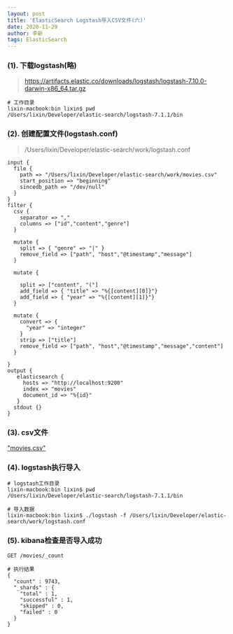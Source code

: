 ```yaml
---
layout: post
title: 'ElasticSearch Logstash导入CSV文件(六)'
date: 2020-11-29
author: 李新
tags: ElasticSearch
---
```


### (1). 下载logstash(略)
> https://artifacts.elastic.co/downloads/logstash/logstash-7.10.0-darwin-x86_64.tar.gz   

```
# 工作目录
lixin-macbook:bin lixin$ pwd
/Users/lixin/Developer/elastic-search/logstash-7.1.1/bin
```
### (2). 创建配置文件(logstash.conf)
> /Users/lixin/Developer/elastic-search/work/logstash.conf

```
input {
  file {
    path => "/Users/lixin/Developer/elastic-search/work/movies.csv"
    start_position => "beginning"
    sincedb_path => "/dev/null"
  }
}
filter {
  csv {
    separator => ","
    columns => ["id","content","genre"]
  }

  mutate {
    split => { "genre" => "|" }
    remove_field => ["path", "host","@timestamp","message"]
  }

  mutate {

    split => ["content", "("]
    add_field => { "title" => "%{[content][0]}"}
    add_field => { "year" => "%{[content][1]}"}
  }

  mutate {
    convert => {
      "year" => "integer"
    }
    strip => ["title"]
    remove_field => ["path", "host","@timestamp","message","content"]
  }

}
output {
   elasticsearch {
     hosts => "http://localhost:9200"
     index => "movies"
     document_id => "%{id}"
   }
  stdout {}
}
```

### (3). csv文件

["movies.csv"](/assets/elasticsearch/movies.csv)

### (4). logstash执行导入
```
# logstash工作目录
lixin-macbook:bin lixin$ pwd
/Users/lixin/Developer/elastic-search/logstash-7.1.1/bin

# 导入数据
lixin-macbook:bin lixin$ ./logstash -f /Users/lixin/Developer/elastic-search/work/logstash.conf
```

### (5). kibana检查是否导入成功

```
GET /movies/_count

# 执行结果
{
  "count" : 9743,
  "_shards" : {
    "total" : 1,
    "successful" : 1,
    "skipped" : 0,
    "failed" : 0
  }
}
```